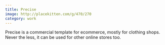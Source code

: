 ```yaml
---
title: Precise
image: http://placekitten.com/g/470/270
category: work
---
```


Precise is a commercial template for ecommerce, mostly for clothing shops. Never the less, it can be used for other online stores too.